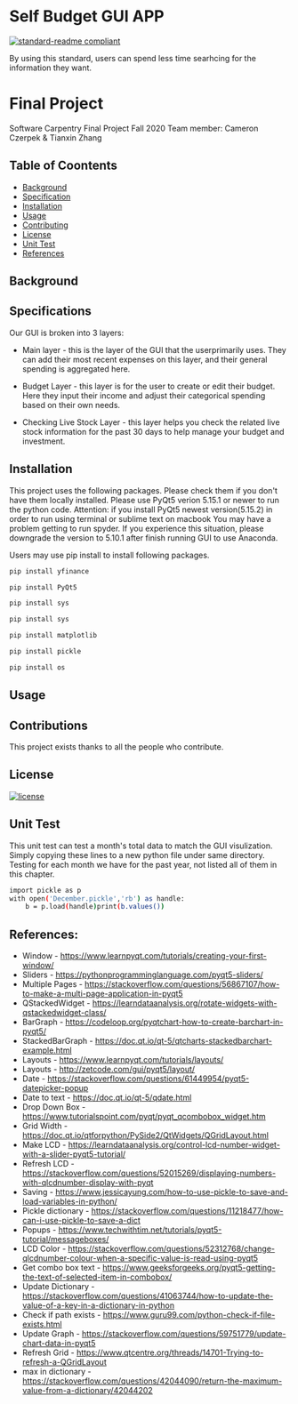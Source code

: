 # Self Budget GUI APP 

[![standard-readme compliant](https://img.shields.io/badge/readme%20style-standard-brightgreen.svg?style=flat-square)](https://github.com/RichardLitt/standard-readme)

By using this standard, users can spend less time searhcing for the information they want. 

# Final Project
Software Carpentry Final Project Fall 2020
Team member: Cameron Czerpek & Tianxin Zhang

## Table of Coontents

- [Background](#background)
- [Specification](#specification)
- [Installation](#installation)
- [Usage](#usage)
- [Contributing](#contributing)
- [License](#license)
- [Unit Test](#unittest)
- [References](#references)

## Background



## Specifications
Our GUI is broken into 3 layers:
* Main layer - this is the layer of the GUI that the userprimarily uses. They can add their most recent expenses on this layer, and their general spending is aggregated here.

* Budget Layer - this layer is for the user to create or edit their budget. Here they input their income and adjust their categorical spending based on their own needs.

* Checking Live Stock Layer - this layer helps you check the related live stock information for the past 30 days to help manage your budget and investment.

## Installation
This project uses the following packages. 
Please check them if you don't have them locally installed.
Please use PyQt5 verion 5.15.1 or newer to run the python code.
Attention: if you install PyQt5 newest version(5.15.2) in order to run using terminal or sublime text on macbook
You may have a problem getting to run spyder.
If you experience this situation, please downgrade the version to 5.10.1 after finish running GUI to use Anaconda.

Users may use pip install to install following packages.
```sh
pip install yfinance

pip install PyQt5

pip install sys

pip install sys

pip install matplotlib

pip install pickle

pip install os
```

## Usage

## Contributions

This project exists thanks to all the people who contribute.

## License 
[![license](https://img.shields.io/github/license/:user/:repo.svg)](LICENSE)


## Unit Test 
This unit test can test a month's total data to match the GUI visulization.
Simply copying these lines to a new python file under same directory.
Testing for each month we have for the past year, not listed all of them in this chapter.
```sh
import pickle as p
with open('December.pickle','rb') as handle:
    b = p.load(handle)print(b.values())
```

## References:
* Window - https://www.learnpyqt.com/tutorials/creating-your-first-window/
* Sliders - https://pythonprogramminglanguage.com/pyqt5-sliders/
* Multiple Pages - https://stackoverflow.com/questions/56867107/how-to-make-a-multi-page-application-in-pyqt5
* QStackedWidget - https://learndataanalysis.org/rotate-widgets-with-qstackedwidget-class/
* BarGraph - https://codeloop.org/pyqtchart-how-to-create-barchart-in-pyqt5/
* StackedBarGraph - https://doc.qt.io/qt-5/qtcharts-stackedbarchart-example.html
* Layouts - https://www.learnpyqt.com/tutorials/layouts/
* Layouts - http://zetcode.com/gui/pyqt5/layout/
* Date - https://stackoverflow.com/questions/61449954/pyqt5-datepicker-popup
* Date to text - https://doc.qt.io/qt-5/qdate.html
* Drop Down Box - https://www.tutorialspoint.com/pyqt/pyqt_qcombobox_widget.htm
* Grid Width - https://doc.qt.io/qtforpython/PySide2/QtWidgets/QGridLayout.html
* Make LCD - https://learndataanalysis.org/control-lcd-number-widget-with-a-slider-pyqt5-tutorial/
* Refresh LCD - https://stackoverflow.com/questions/52015269/displaying-numbers-with-qlcdnumber-display-with-pyqt
* Saving - https://www.jessicayung.com/how-to-use-pickle-to-save-and-load-variables-in-python/
* Pickle dictionary - https://stackoverflow.com/questions/11218477/how-can-i-use-pickle-to-save-a-dict
* Popups - https://www.techwithtim.net/tutorials/pyqt5-tutorial/messageboxes/
* LCD Color - https://stackoverflow.com/questions/52312768/change-qlcdnumber-colour-when-a-specific-value-is-read-using-pyqt5
* Get combo box text - https://www.geeksforgeeks.org/pyqt5-getting-the-text-of-selected-item-in-combobox/
* Update Dictionary - https://stackoverflow.com/questions/41063744/how-to-update-the-value-of-a-key-in-a-dictionary-in-python
* Check if path exists - https://www.guru99.com/python-check-if-file-exists.html
* Update Graph - https://stackoverflow.com/questions/59751779/update-chart-data-in-pyqt5
* Refresh Grid - https://www.qtcentre.org/threads/14701-Trying-to-refresh-a-QGridLayout
* max in dictionary - https://stackoverflow.com/questions/42044090/return-the-maximum-value-from-a-dictionary/42044202


